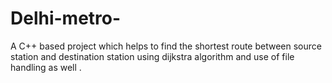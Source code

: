 # Delhi-metro-
A C++ based project which helps to find the shortest route between source station and destination station using dijkstra algorithm and use of file handling as well .
